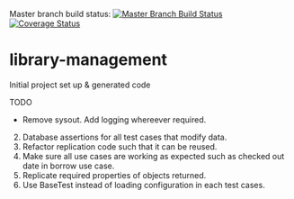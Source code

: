 Master branch build status: [![Master Branch Build Status](https://travis-ci.org/harithan81/library-management.svg?branch=master)](https://travis-ci.org/harithan81/library-management)
[![Coverage Status](https://coveralls.io/repos/harithan81/library-management/badge.svg)](https://coveralls.io/r/harithan81/library-management)
# library-management
Initial project set up &amp; generated code

TODO
- Remove sysout. Add logging whereever required.
2. Database assertions for all test cases that modify data.
3. Refactor replication code such that it can be reused.
4. Make sure all use cases are working as expected such as checked out date in borrow use case.
5. Replicate required properties of objects returned.
6. Use BaseTest instead of loading configuration in each test cases.
